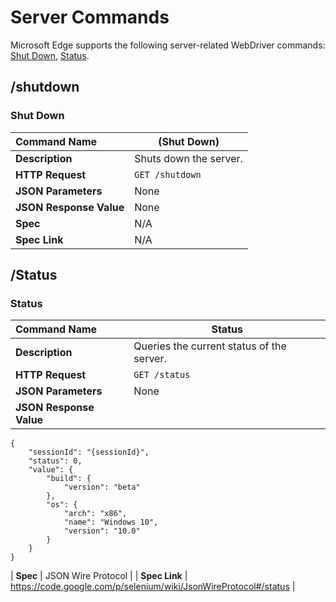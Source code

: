 # Server Commands
Microsoft Edge supports the following server-related WebDriver commands: [Shut Down](#shut-down), [Status](#status).

## /shutdown

### Shut Down

| Command Name | (Shut Down) |
| :----------- | ---------- |
| **Description** | Shuts down the server. |
| **HTTP Request** | `GET /shutdown` |
| **JSON Parameters** | None |
| **JSON Response Value** | None |
| **Spec** | N/A |
| **Spec Link** | N/A |

## /Status

### Status

| Command Name | Status |
| :----------- | ------ |
| **Description** | Queries the current status of the server. |
| **HTTP Request** | `GET /status` |
| **JSON Parameters** | None |
| **JSON Response Value** |
```
{
    "sessionId": "{sessionId}",
    "status": 0,
    "value": {
        "build": {
            "version": "beta"
        },
        "os": {
            "arch": "x86",
            "name": "Windows 10",
            "version": "10.0"
        }
    }
}
```
| **Spec** | JSON Wire Protocol |
| **Spec Link** | https://code.google.com/p/selenium/wiki/JsonWireProtocol#/status |
